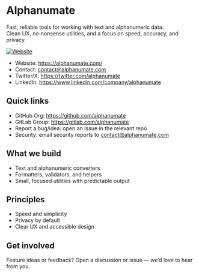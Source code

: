 # Alphanumate

Fast, reliable tools for working with text and alphanumeric data.  
Clean UX, no‑nonsense utilities, and a focus on speed, accuracy, and privacy.

[![Website](https://img.shields.io/badge/Website-alphanumate.com-blue?logo=google-chrome)](https://alphanumate.com/?utm_source=github&utm_medium=group_readme)

- Website: https://alphanumate.com/
- Contact: contact@alphanumate.com
- Twitter/X: https://twitter.com/alphanumate
- LinkedIn: https://www.linkedin.com/company/alphanumate

## Quick links

- GitHub Org: https://github.com/alphanumate
- GitLab Group: https://gitlab.com/alphanumate
- Report a bug/idea: open an Issue in the relevant repo
- Security: email security reports to contact@alphanumate.com

## What we build

- Text and alphanumeric converters
- Formatters, validators, and helpers
- Small, focused utilities with predictable output

## Principles

- Speed and simplicity
- Privacy by default
- Clear UX and accessible design

## Get involved

Feature ideas or feedback? Open a discussion or issue — we’d love to hear from you.
